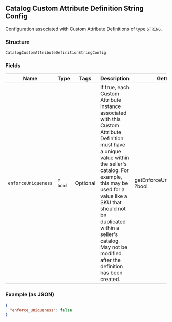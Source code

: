 ## Catalog Custom Attribute Definition String Config

Configuration associated with Custom Attribute Definitions of type `STRING`.

### Structure

`CatalogCustomAttributeDefinitionStringConfig`

### Fields

| Name | Type | Tags | Description | Getter | Setter |
|  --- | --- | --- | --- | --- | --- |
| `enforceUniqueness` | `?bool` | Optional | If true, each Custom Attribute instance associated with this Custom Attribute<br>Definition must have a unique value within the seller's catalog. For<br>example, this may be used for a value like a SKU that should not be<br>duplicated within a seller's catalog. May not be modified after the<br>definition has been created. | getEnforceUniqueness(): ?bool | setEnforceUniqueness(?bool enforceUniqueness): void |

### Example (as JSON)

```json
{
  "enforce_uniqueness": false
}
```

